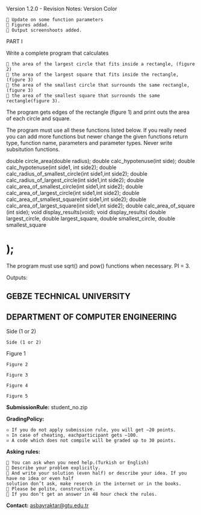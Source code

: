 
Version 1.2.0 - Revision Notes: Version Color

```
 Update on some function parameters
 Figures addad.
 Output screenshoots added.
```
PART I

Write a complete program that calculates

```
 the area of the largest circle that fits inside a rectangle, (figure 2)
 the area of the largest square that fits inside the rectangle, (figure 3)
 the area of the smallest circle that surrounds the same rectangle, (figure 3)
 the area of the smallest square that surrounds the same rectangle(figure 3).
```
The program gets edges of the rectangle (figure 1) and print outs the area of each circle and square.

The program must use all these functions listed below. If you really need you can add more functions
but newer change the given functions return type, function name, parameters and parameter types.
Never write subsitution functions.

double circle_area(double radius);
double calc_hypotenuse(int side);
double calc_hypotenuse(int side1, int side2);
double calc_radius_of_smallest_circle(int side1,int side2);
double calc_radius_of_largest_circle(int side1,int side2);
double calc_area_of_smallest_circle(int side1,int side2);
double calc_area_of_largest_circle(int side1,int side2);
double calc_area_of_smallest_square(int side1,int side2);
double calc_area_of_largest_square(int side1,int side2);
double calc_area_of_square (int side);
void display_results(void);
void display_results(
double largest_circle,
double largest_square,
double smallest_circle,
double smallest_square

# );

The program must use sqrt() and pow() functions when necessary. PI = 3.

Outputs:


## GEBZE TECHNICAL UNIVERSITY

## DEPARTMENT OF COMPUTER ENGINEERING

Side (1 or 2)

```
Side (1 or 2)
```
Figure 1

```
Figure 2
```
```
Figure 3
```
```
Figure 4
```
```
Figure 5
```
**SubmissionRule:** student_no.zip

**GradingPolicy:**

```
▫ If you do not apply submission rule, you will get –20 points.
▫ In case of cheating, eachparticipant gets –100.
▫ A code which does not compile will be graded up to 30 points.
```
**Asking rules:**

```
 You can ask when you need help.(Turkish or English)
 Describe your problem explicitly.
 And write your solution (even half) or describe your idea. If you have no idea or even half
solution don’t ask, make reserch in the internet or in the books.
 Please be polite, constructive.
 If you don’t get an answer in 48 hour check the rules.
```
**Contact:** asbayraktar@gtu.edu.tr


